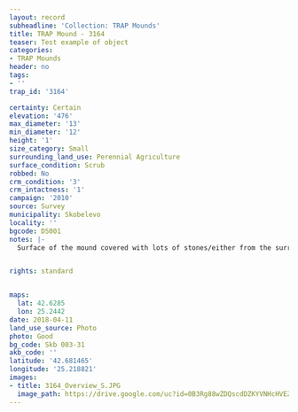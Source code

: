 ```yaml
---
layout: record
subheadline: 'Collection: TRAP Mounds'
title: TRAP Mound - 3164
teaser: Test example of object
categories:
- TRAP Mounds
header: no
tags:
- ''
trap_id: '3164'

certainty: Certain
elevation: '476'
max_diameter: '13'
min_diameter: '12'
height: '1'
size_category: Small
surrounding_land_use: Perennial Agriculture
surface_condition: Scrub
robbed: No
crm_condition: '3'
crm_intactness: '1'
campaign: '2010'
source: Survey
municipality: Skobelevo
locality: ''
bgcode: DS001
notes: |-
  Surface of the mound covered with lots of stones/either from the surrounding pasture or from the mound.


rights: standard


maps:
  lat: 42.6285
  lon: 25.2442
date: 2018-04-11
land_use_source: Photo
photo: Good
bg_code: Skb 003-31
akb_code: ''
latitude: '42.681465'
longitude: '25.218821'
images:
- title: 3164_Overview_S.JPG
  image_path: https://drive.google.com/uc?id=0B3Rg88wZDQscdDZKYVNHcHVEZE0
---
```

